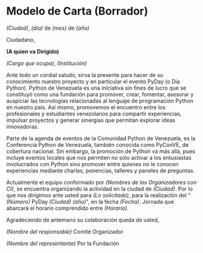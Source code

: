 # Modelo de Carta (Borrador)

_(Ciudad)_, _(día)_ de _(mes)_ de _(año)_

Ciudadano,

**(A quien va Dirigido)**

_(Cargo que ocupa)_, _(Institución)_

Ante todo un cordial saludo, sirva la presente para hacer de su conocimiento nuestro proyecto
y en particular el evento PyDay (o Día Python). Python de Venezuela es una iniciativa sin
fines de lucro que se constituyó como una fundación para promover, crear, fomentar, asesorar
y auspiciar las tecnologías relacionadas al lenguaje de programación Python en nuestro país.
Así mismo, promovemos el encuentro entre los profesionales y estudiantes venezolanos para 
compartir experiencias, impulsar proyectos y generar sinergias que permitan explorar 
ideas innovadoras.

Parte de la agenda de eventos de la Comunidad Python de Venezuela, es la Conferencia Python de
Venezuela, también conocida como PyConVE, de cobertura nacional. Sin embargo, la promoción de
Python va más allá, pues incluye eventos locales que nos permiten no sólo activar a los
entusiastas involucrados con Python sino promover entre quienes no le conocen experiencias
mediante charlas, ponencias, talleres y paneles de preguntas.

Actualmente el equipo conformado por _(Nombres de los Organizadores con CI)_, se encuentra
organizando la actividad en la ciudad de _(Ciudad)_. Por lo que nos dirigimos ante usted para
_(Lo solicitado)_, para la realización del "_(Número)_ PyDay _(Ciudad)_ _(año)_", en la fecha
_(Fecha)_. Jornada que abarcará el horario comprendido entre _(Horario)_.


Agradeciendo de antemano su colaboración queda de usted,


_(Nombre del responsable)_
Comité Organizador


_(Nombre del representante)_
Por la Fundación
